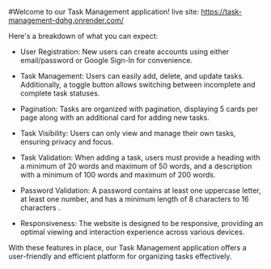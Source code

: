 #Welcome to our Task Management application!
live site: https://task-management-dqhg.onrender.com/

Here's a breakdown of what you can expect:

- User Registration: New users can create accounts using either email/password or Google Sign-In for convenience.

- Task Management: Users can easily add, delete, and update tasks. Additionally, a toggle button allows switching between incomplete and complete task statuses.

- Pagination: Tasks are organized with pagination, displaying 5 cards per page along with an additional card for adding new tasks.

- Task Visibility: Users can only view and manage their own tasks, ensuring privacy and focus.

- Task Validation: When adding a task, users must provide a heading with a minimum of 20 words and maximum of 50 words, and a description with a minimum of 100 words and maximum of 200 words.

- Password Validation: A password contains at least one uppercase letter, at least one number, and has a minimum length of 8 characters to 16 characters .

- Responsiveness: The website is designed to be responsive, providing an optimal viewing and interaction experience across various devices.

With these features in place, our Task Management application offers a user-friendly and efficient platform for organizing tasks effectively.
